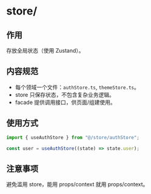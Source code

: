 # store/

## 作用

存放全局状态（使用 Zustand）。

## 内容规范

- 每个领域一个文件：`authStore.ts`, `themeStore.ts`。
- store 只保存状态，不包含复杂业务逻辑。
- facade 提供调用接口，供页面/组建使用。

## 使用方式

```ts
import { useAuthStore } from "@/store/authStore";

const user = useAuthStore((state) => state.user);
```

## 注意事项

避免滥用 store，能用 props/context 就用 props/context。
